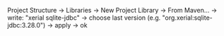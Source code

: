 Project Structure -> Libraries -> New Project Library -> From Maven... -> write: "xerial sqlite-jdbc" -> choose last version (e.g. "org.xerial:sqlite-jdbc:3.28.0") -> apply -> ok